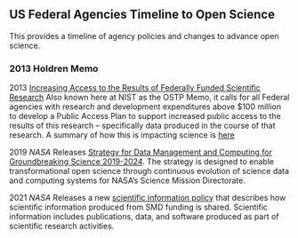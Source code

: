 ## US Federal Agencies Timeline to Open Science 

This provides a timeline of agency policies and changes to advance open science. 

### 2013 Holdren Memo
2013 [Increasing Access to the Results of Federally Funded Scientific Research](https://obamawhitehouse.archives.gov/sites/default/files/microsites/ostp/ostp_public_access_memo_2013.pdf)
Also known here at NIST as the OSTP Memo, it calls for all Federal agencies with research and development expenditures above $100 million to develop a Public Access Plan to support increased public access to the results of this research – specifically data produced in the course of that research. A summary of how this is impacting science is [here](https://obamawhitehouse.archives.gov/blog/2016/02/22/increasing-access-results-federally-funded-science)

2019 *NASA* Releases [Strategy for Data Management and Computing for Groundbreaking Science 2019-2024](https://science.nasa.gov/science-pink/s3fs-public/atoms/files/SDMWG_Full%20Document_v3.pdf). The strategy is designed to enable transformational open science through continuous evolution of science data and
computing systems for NASA’s Science Mission Directorate. 

2021 *NASA* Releases a new [scientific information policy](https://science.nasa.gov/science-red/s3fs-public/atoms/files/Scientific%20Information%20policy%20SPD-41.pdf) that describes how scientific information produced from SMD funding is shared. Scientific information includes publications, data, and software produced as part of scientific research activities. 


